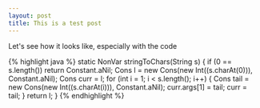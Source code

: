 ```yaml
---
layout: post
title: This is a test post
---
```


Let's see how it looks like, especially with the code

{% highlight java %}
static NonVar stringToChars(String s) {
    if (0 == s.length())
        return Constant.aNil;
    Cons l = new Cons(new Int((s.charAt(0))), Constant.aNil);
    Cons curr = l;
    for (int i = 1; i < s.length(); i++) {
        Cons tail = new Cons(new Int((s.charAt(i))), Constant.aNil);
        curr.args[1] = tail;
        curr = tail;
    }
    return l;
}
{% endhighlight %}
